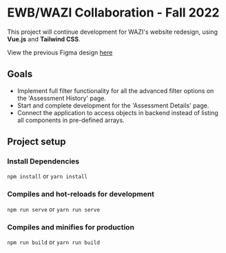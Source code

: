 # EWB/WAZI Collaboration - Fall 2022

This project will continue development for WAZI's website redesign, using **Vue.js** and **Tailwind CSS**.

View the previous Figma design [here](https://www.figma.com/file/QRVrR5BHyJPY4QGnqJwLwF/Wazi-Collab---EWB?node-id=607%3A813) 

## Goals
* Implement full filter functionality for all the advanced filter options on the 'Assessment History' page. 
* Start and complete development for the 'Assessment Details' page.
* Connect the application to access objects in backend instead of listing all components in pre-defined arrays. 

## Project setup

### Install Dependencies
`npm install` or `yarn install`

### Compiles and hot-reloads for development
`npm run serve` or `yarn run serve`

### Compiles and minifies for production
`npm run build` or `yarn run build`
